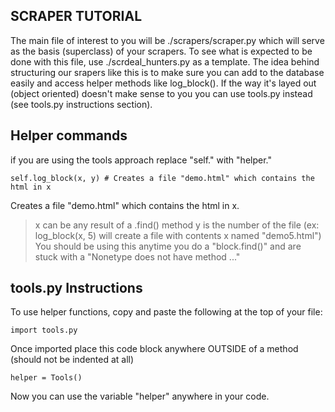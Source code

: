 ## SCRAPER TUTORIAL
The main file of interest to you will be ./scrapers/scraper.py which will serve as the basis (superclass) of your scrapers. To see what is expected to be done with this file, use ./scrdeal_hunters.py as a template.
The idea behind structuring our srapers like this is to make sure you can add to the database easily and access helper methods like log_block(). If the way it's layed out (object oriented) doesn't make sense to you you can use tools.py instead (see tools.py instructions section).


## Helper commands
if you are using the tools approach replace "self." with "helper."
```
self.log_block(x, y) # Creates a file "demo.html" which contains the html in x
```
Creates a file "demo.html" which contains the html in x. 
  > x can be any result of a .find() method
  > y is the number of the file (ex: log_block(x, 5) will create a file with contents x named "demo5.html")
You should be using this anytime you do a "block.find()" and are stuck with a "Nonetype does not have method ..."


## tools.py Instructions
To use helper functions, copy and paste the following at the top of your file:
```
import tools.py
```
Once imported place this code block anywhere OUTSIDE of a method (should not be indented at all)
```
helper = Tools()
```
Now you can use the variable "helper" anywhere in your code.